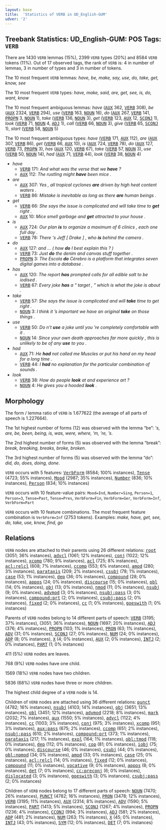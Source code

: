 ```yaml
---
layout: base
title:  'Statistics of VERB in UD_English-GUM'
udver: '2'
---
```


## Treebank Statistics: UD_English-GUM: POS Tags: `VERB`

There are 1430 `VERB` lemmas (15%), 2399 `VERB` types (20%) and 8584 `VERB` tokens (11%).
Out of 17 observed tags, the rank of `VERB` is: 4 in number of lemmas, 3 in number of types and 3 in number of tokens.

The 10 most frequent `VERB` lemmas: <em>have, be, make, say, use, do, take, get, know, see</em>

The 10 most frequent `VERB` types:  <em>have, make, said, are, get, see, is, do, want, know</em>

The 10 most frequent ambiguous lemmas: <em>have</em> (<tt><a href="en_gum-pos-AUX.html">AUX</a></tt> 362, <tt><a href="en_gum-pos-VERB.html">VERB</a></tt> 308), <em>be</em> (<tt><a href="en_gum-pos-AUX.html">AUX</a></tt> 2324, <tt><a href="en_gum-pos-VERB.html">VERB</a></tt> 294), <em>use</em> (<tt><a href="en_gum-pos-VERB.html">VERB</a></tt> 163, <tt><a href="en_gum-pos-NOUN.html">NOUN</a></tt> 16), <em>do</em> (<tt><a href="en_gum-pos-AUX.html">AUX</a></tt> 267, <tt><a href="en_gum-pos-VERB.html">VERB</a></tt> 141, <tt><a href="en_gum-pos-PROPN.html">PROPN</a></tt> 3, <tt><a href="en_gum-pos-NOUN.html">NOUN</a></tt> 1), <em>take</em> (<tt><a href="en_gum-pos-VERB.html">VERB</a></tt> 136, <tt><a href="en_gum-pos-NOUN.html">NOUN</a></tt> 3), <em>get</em> (<tt><a href="en_gum-pos-VERB.html">VERB</a></tt> 123, <tt><a href="en_gum-pos-AUX.html">AUX</a></tt> 12, <tt><a href="en_gum-pos-SCONJ.html">SCONJ</a></tt> 1), <em>look</em> (<tt><a href="en_gum-pos-VERB.html">VERB</a></tt> 71, <tt><a href="en_gum-pos-NOUN.html">NOUN</a></tt> 4, <tt><a href="en_gum-pos-ADJ.html">ADJ</a></tt> 1), <em>call</em> (<tt><a href="en_gum-pos-VERB.html">VERB</a></tt> 66, <tt><a href="en_gum-pos-NOUN.html">NOUN</a></tt> 3), <em>give</em> (<tt><a href="en_gum-pos-VERB.html">VERB</a></tt> 65, <tt><a href="en_gum-pos-SCONJ.html">SCONJ</a></tt> 1), <em>start</em> (<tt><a href="en_gum-pos-VERB.html">VERB</a></tt> 58, <tt><a href="en_gum-pos-NOUN.html">NOUN</a></tt> 5)

The 10 most frequent ambiguous types:  <em>have</em> (<tt><a href="en_gum-pos-VERB.html">VERB</a></tt> 171, <tt><a href="en_gum-pos-AUX.html">AUX</a></tt> 112), <em>are</em> (<tt><a href="en_gum-pos-AUX.html">AUX</a></tt> 307, <tt><a href="en_gum-pos-VERB.html">VERB</a></tt> 86), <em>get</em> (<tt><a href="en_gum-pos-VERB.html">VERB</a></tt> 66, <tt><a href="en_gum-pos-AUX.html">AUX</a></tt> 10), <em>is</em> (<tt><a href="en_gum-pos-AUX.html">AUX</a></tt> 724, <tt><a href="en_gum-pos-VERB.html">VERB</a></tt> 78), <em>do</em> (<tt><a href="en_gum-pos-AUX.html">AUX</a></tt> 127, <tt><a href="en_gum-pos-VERB.html">VERB</a></tt> 73, <tt><a href="en_gum-pos-PROPN.html">PROPN</a></tt> 3), <em>has</em> (<tt><a href="en_gum-pos-AUX.html">AUX</a></tt> 120, <tt><a href="en_gum-pos-VERB.html">VERB</a></tt> 67), <em>take</em> (<tt><a href="en_gum-pos-VERB.html">VERB</a></tt> 57, <tt><a href="en_gum-pos-NOUN.html">NOUN</a></tt> 3), <em>use</em> (<tt><a href="en_gum-pos-VERB.html">VERB</a></tt> 50, <tt><a href="en_gum-pos-NOUN.html">NOUN</a></tt> 14), <em>had</em> (<tt><a href="en_gum-pos-AUX.html">AUX</a></tt> 71, <tt><a href="en_gum-pos-VERB.html">VERB</a></tt> 44), <em>look</em> (<tt><a href="en_gum-pos-VERB.html">VERB</a></tt> 38, <tt><a href="en_gum-pos-NOUN.html">NOUN</a></tt> 4)


* <em>have</em>
  * <tt><a href="en_gum-pos-VERB.html">VERB</a></tt> 171: <em>And what was the verse that we <b>have</b> ?</em>
  * <tt><a href="en_gum-pos-AUX.html">AUX</a></tt> 112: <em>The rustling might <b>have</b> been mice .</em>
* <em>are</em>
  * <tt><a href="en_gum-pos-AUX.html">AUX</a></tt> 307: <em>Yes , all tropical cyclones <b>are</b> driven by high heat content waters .</em>
  * <tt><a href="en_gum-pos-VERB.html">VERB</a></tt> 86: <em>Mistake is inevitable as long as there <b>are</b> human beings .</em>
* <em>get</em>
  * <tt><a href="en_gum-pos-VERB.html">VERB</a></tt> 66: <em>She says the issue is complicated and will take time to <b>get</b> right .</em>
  * <tt><a href="en_gum-pos-AUX.html">AUX</a></tt> 10: <em>Mice smell garbage and <b>get</b> attracted to your house .</em>
* <em>is</em>
  * <tt><a href="en_gum-pos-AUX.html">AUX</a></tt> 724: <em>Our plan <b>is</b> to organize a maximum of 6 clinics , each one full day .</em>
  * <tt><a href="en_gum-pos-VERB.html">VERB</a></tt> 78: <em>There 's Jeff [ Drake ] , who <b>is</b> behind the camera .</em>
* <em>do</em>
  * <tt><a href="en_gum-pos-AUX.html">AUX</a></tt> 127: <em>and ... ( how <b>do</b> I best explain this ? )</em>
  * <tt><a href="en_gum-pos-VERB.html">VERB</a></tt> 73: <em>Just <b>do</b> the denim and canvas stuff together .</em>
  * <tt><a href="en_gum-pos-PROPN.html">PROPN</a></tt> 3: <em>The Escola <b>do</b> Cérebro is a platform that integrates seven digital games into a database .</em>
* <em>has</em>
  * <tt><a href="en_gum-pos-AUX.html">AUX</a></tt> 120: <em>The report <b>has</b> prompted calls for all edible salt to be iodised .</em>
  * <tt><a href="en_gum-pos-VERB.html">VERB</a></tt> 67: <em>Every joke <b>has</b> a “ target , ” which is what the joke is about .</em>
* <em>take</em>
  * <tt><a href="en_gum-pos-VERB.html">VERB</a></tt> 57: <em>She says the issue is complicated and will <b>take</b> time to get right .</em>
  * <tt><a href="en_gum-pos-NOUN.html">NOUN</a></tt> 3: <em>I think it ’s important we have an original <b>take</b> on those things .</em>
* <em>use</em>
  * <tt><a href="en_gum-pos-VERB.html">VERB</a></tt> 50: <em>Do n’t <b>use</b> a joke until you ’re completely comfortable with it .</em>
  * <tt><a href="en_gum-pos-NOUN.html">NOUN</a></tt> 14: <em>Since your own death approaches far more quickly , this is unlikely to be of any <b>use</b> to you .</em>
* <em>had</em>
  * <tt><a href="en_gum-pos-AUX.html">AUX</a></tt> 71: <em>He <b>had</b> not called me Muscles or put his hand on my head for a long time .</em>
  * <tt><a href="en_gum-pos-VERB.html">VERB</a></tt> 44: <em>I <b>had</b> no explanation for the particular combination of sounds .</em>
* <em>look</em>
  * <tt><a href="en_gum-pos-VERB.html">VERB</a></tt> 38: <em>How do people <b>look</b> at and experience art ?</em>
  * <tt><a href="en_gum-pos-NOUN.html">NOUN</a></tt> 4: <em>He gives you a hooded <b>look</b> .</em>

## Morphology

The form / lemma ratio of `VERB` is 1.677622 (the average of all parts of speech is 1.227664).

The 1st highest number of forms (12) was observed with the lemma “be”: <em>'s, are, be, been, being, is, was, were, where, ’m, ’re, ’s</em>.

The 2nd highest number of forms (5) was observed with the lemma “break”: <em>break, breaking, breaks, broke, broken</em>.

The 3rd highest number of forms (5) was observed with the lemma “do”: <em>did, do, does, doing, done</em>.

`VERB` occurs with 5 features: <tt><a href="en_gum-feat-VerbForm.html">VerbForm</a></tt> (8584; 100% instances), <tt><a href="en_gum-feat-Tense.html">Tense</a></tt> (4723; 55% instances), <tt><a href="en_gum-feat-Mood.html">Mood</a></tt> (2987; 35% instances), <tt><a href="en_gum-feat-Number.html">Number</a></tt> (836; 10% instances), <tt><a href="en_gum-feat-Person.html">Person</a></tt> (834; 10% instances)

`VERB` occurs with 10 feature-value pairs: `Mood=Ind`, `Number=Sing`, `Person=1`, `Person=3`, `Tense=Past`, `Tense=Pres`, `VerbForm=Fin`, `VerbForm=Ger`, `VerbForm=Inf`, `VerbForm=Part`

`VERB` occurs with 10 feature combinations.
The most frequent feature combination is `VerbForm=Inf` (2753 tokens).
Examples: <em>make, have, get, see, do, take, use, know, find, go</em>


## Relations

`VERB` nodes are attached to their parents using 26 different relations: <tt><a href="en_gum-dep-root.html">root</a></tt> (3051; 36% instances), <tt><a href="en_gum-dep-advcl.html">advcl</a></tt> (1061; 12% instances), <tt><a href="en_gum-dep-conj.html">conj</a></tt> (1022; 12% instances), <tt><a href="en_gum-dep-xcomp.html">xcomp</a></tt> (780; 9% instances), <tt><a href="en_gum-dep-acl.html">acl</a></tt> (725; 8% instances), <tt><a href="en_gum-dep-acl-relcl.html">acl:relcl</a></tt> (608; 7% instances), <tt><a href="en_gum-dep-ccomp.html">ccomp</a></tt> (553; 6% instances), <tt><a href="en_gum-dep-amod.html">amod</a></tt> (280; 3% instances), <tt><a href="en_gum-dep-parataxis.html">parataxis</a></tt> (209; 2% instances), <tt><a href="en_gum-dep-csubj.html">csubj</a></tt> (78; 1% instances), <tt><a href="en_gum-dep-case.html">case</a></tt> (53; 1% instances), <tt><a href="en_gum-dep-dep.html">dep</a></tt> (36; 0% instances), <tt><a href="en_gum-dep-compound.html">compound</a></tt> (28; 0% instances), <tt><a href="en_gum-dep-appos.html">appos</a></tt> (24; 0% instances), <tt><a href="en_gum-dep-discourse.html">discourse</a></tt> (15; 0% instances), <tt><a href="en_gum-dep-obl.html">obl</a></tt> (14; 0% instances), <tt><a href="en_gum-dep-obj.html">obj</a></tt> (13; 0% instances), <tt><a href="en_gum-dep-nmod.html">nmod</a></tt> (11; 0% instances), <tt><a href="en_gum-dep-nsubj.html">nsubj</a></tt> (9; 0% instances), <tt><a href="en_gum-dep-advmod.html">advmod</a></tt> (3; 0% instances), <tt><a href="en_gum-dep-nsubj-pass.html">nsubj:pass</a></tt> (3; 0% instances), <tt><a href="en_gum-dep-compound-prt.html">compound:prt</a></tt> (2; 0% instances), <tt><a href="en_gum-dep-csubj-pass.html">csubj:pass</a></tt> (2; 0% instances), <tt><a href="en_gum-dep-fixed.html">fixed</a></tt> (2; 0% instances), <tt><a href="en_gum-dep-cc.html">cc</a></tt> (1; 0% instances), <tt><a href="en_gum-dep-goeswith.html">goeswith</a></tt> (1; 0% instances)

Parents of `VERB` nodes belong to 14 different parts of speech: <tt><a href="en_gum-pos-VERB.html">VERB</a></tt> (3195; 37% instances),  (3051; 36% instances), <tt><a href="en_gum-pos-NOUN.html">NOUN</a></tt> (1697; 20% instances), <tt><a href="en_gum-pos-ADJ.html">ADJ</a></tt> (376; 4% instances), <tt><a href="en_gum-pos-PROPN.html">PROPN</a></tt> (103; 1% instances), <tt><a href="en_gum-pos-PRON.html">PRON</a></tt> (63; 1% instances), <tt><a href="en_gum-pos-ADV.html">ADV</a></tt> (31; 0% instances), <tt><a href="en_gum-pos-SCONJ.html">SCONJ</a></tt> (27; 0% instances), <tt><a href="en_gum-pos-NUM.html">NUM</a></tt> (24; 0% instances), <tt><a href="en_gum-pos-ADP.html">ADP</a></tt> (8; 0% instances), <tt><a href="en_gum-pos-X.html">X</a></tt> (4; 0% instances), <tt><a href="en_gum-pos-AUX.html">AUX</a></tt> (2; 0% instances), <tt><a href="en_gum-pos-INTJ.html">INTJ</a></tt> (2; 0% instances), <tt><a href="en_gum-pos-PART.html">PART</a></tt> (1; 0% instances)

411 (5%) `VERB` nodes are leaves.

768 (9%) `VERB` nodes have one child.

1569 (18%) `VERB` nodes have two children.

5836 (68%) `VERB` nodes have three or more children.

The highest child degree of a `VERB` node is 14.

Children of `VERB` nodes are attached using 36 different relations: <tt><a href="en_gum-dep-punct.html">punct</a></tt> (4782; 16% instances), <tt><a href="en_gum-dep-nsubj.html">nsubj</a></tt> (4103; 14% instances), <tt><a href="en_gum-dep-obj.html">obj</a></tt> (3651; 13% instances), <tt><a href="en_gum-dep-obl.html">obl</a></tt> (3451; 12% instances), <tt><a href="en_gum-dep-advmod.html">advmod</a></tt> (2218; 8% instances), <tt><a href="en_gum-dep-mark.html">mark</a></tt> (2032; 7% instances), <tt><a href="en_gum-dep-aux.html">aux</a></tt> (1550; 5% instances), <tt><a href="en_gum-dep-advcl.html">advcl</a></tt> (1122; 4% instances), <tt><a href="en_gum-dep-cc.html">cc</a></tt> (1003; 3% instances), <tt><a href="en_gum-dep-conj.html">conj</a></tt> (975; 3% instances), <tt><a href="en_gum-dep-xcomp.html">xcomp</a></tt> (951; 3% instances), <tt><a href="en_gum-dep-aux-pass.html">aux:pass</a></tt> (675; 2% instances), <tt><a href="en_gum-dep-ccomp.html">ccomp</a></tt> (651; 2% instances), <tt><a href="en_gum-dep-nsubj-pass.html">nsubj:pass</a></tt> (610; 2% instances), <tt><a href="en_gum-dep-compound-prt.html">compound:prt</a></tt> (373; 1% instances), <tt><a href="en_gum-dep-parataxis.html">parataxis</a></tt> (217; 1% instances), <tt><a href="en_gum-dep-expl.html">expl</a></tt> (164; 1% instances), <tt><a href="en_gum-dep-obl-tmod.html">obl:tmod</a></tt> (118; 0% instances), <tt><a href="en_gum-dep-dep.html">dep</a></tt> (112; 0% instances), <tt><a href="en_gum-dep-cop.html">cop</a></tt> (81; 0% instances), <tt><a href="en_gum-dep-iobj.html">iobj</a></tt> (75; 0% instances), <tt><a href="en_gum-dep-discourse.html">discourse</a></tt> (46; 0% instances), <tt><a href="en_gum-dep-csubj.html">csubj</a></tt> (44; 0% instances), <tt><a href="en_gum-dep-obl-npmod.html">obl:npmod</a></tt> (34; 0% instances), <tt><a href="en_gum-dep-amod.html">amod</a></tt> (33; 0% instances), <tt><a href="en_gum-dep-case.html">case</a></tt> (25; 0% instances), <tt><a href="en_gum-dep-acl-relcl.html">acl:relcl</a></tt> (14; 0% instances), <tt><a href="en_gum-dep-fixed.html">fixed</a></tt> (12; 0% instances), <tt><a href="en_gum-dep-compound.html">compound</a></tt> (11; 0% instances), <tt><a href="en_gum-dep-vocative.html">vocative</a></tt> (9; 0% instances), <tt><a href="en_gum-dep-appos.html">appos</a></tt> (8; 0% instances), <tt><a href="en_gum-dep-det.html">det</a></tt> (7; 0% instances), <tt><a href="en_gum-dep-cc-preconj.html">cc:preconj</a></tt> (6; 0% instances), <tt><a href="en_gum-dep-dislocated.html">dislocated</a></tt> (3; 0% instances), <tt><a href="en_gum-dep-goeswith.html">goeswith</a></tt> (3; 0% instances), <tt><a href="en_gum-dep-csubj-pass.html">csubj:pass</a></tt> (2; 0% instances)

Children of `VERB` nodes belong to 17 different parts of speech: <tt><a href="en_gum-pos-NOUN.html">NOUN</a></tt> (7470; 26% instances), <tt><a href="en_gum-pos-PUNCT.html">PUNCT</a></tt> (4782; 16% instances), <tt><a href="en_gum-pos-PRON.html">PRON</a></tt> (3478; 12% instances), <tt><a href="en_gum-pos-VERB.html">VERB</a></tt> (3195; 11% instances), <tt><a href="en_gum-pos-AUX.html">AUX</a></tt> (2314; 8% instances), <tt><a href="en_gum-pos-ADV.html">ADV</a></tt> (1590; 5% instances), <tt><a href="en_gum-pos-PART.html">PART</a></tt> (1413; 5% instances), <tt><a href="en_gum-pos-SCONJ.html">SCONJ</a></tt> (1267; 4% instances), <tt><a href="en_gum-pos-PROPN.html">PROPN</a></tt> (1236; 4% instances), <tt><a href="en_gum-pos-CCONJ.html">CCONJ</a></tt> (994; 3% instances), <tt><a href="en_gum-pos-ADJ.html">ADJ</a></tt> (581; 2% instances), <tt><a href="en_gum-pos-ADP.html">ADP</a></tt> (481; 2% instances), <tt><a href="en_gum-pos-NUM.html">NUM</a></tt> (263; 1% instances), <tt><a href="en_gum-pos-X.html">X</a></tt> (45; 0% instances), <tt><a href="en_gum-pos-INTJ.html">INTJ</a></tt> (43; 0% instances), <tt><a href="en_gum-pos-SYM.html">SYM</a></tt> (12; 0% instances), <tt><a href="en_gum-pos-DET.html">DET</a></tt> (7; 0% instances)

